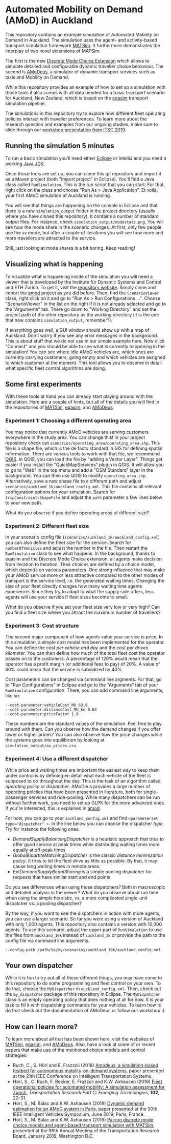 # Automated Mobility on Demand (AMoD) in Auckland

This repository contains an example simulation of Automated Mobility
on Demand in Auckland. The simulation uses the agent- and activity-based
transport simulation framework [MATSim](http://www.matsim.org). It furthermore
demonstrates the interplay of two novel extensions of MATSim.

The first is the new [Discrete Mode Choice Extension](https://github.com/matsim-eth/discrete-mode-choice)
which allows to simulate detailed and configurable dynamic traveller choice behaviour. The second
is [AMoDeus](https://amodeus.science/), a simulator of dynamic transport services such as taxis
and Mobility on Demand. 

While this repository provides an example of how to set up a simulation with those tools it also
comes with all data needed for a basic transport scenario for Auckland, New Zealand, which is 
based on the [eqasim](http://eqasim.org/) transport simulation pipeline.

The simulations in this repository try to explore how different fleet operating policies interact
with traveller preferences. To learn more about the research question and examples from our 
ongoing studies, make sure to slide through our [workshop presentation from ITSC 2019](https://slides.com/sebastianhorl/itsc19). 

## Running the simulation 5 minutes

To run a basic simulation you'll need either [Eclipse](https://www.eclipse.org/downloads/) or IntelliJ and you need a working
[Java JDK](https://adoptopenjdk.net/). 

Once those tools are set up, you can clone this *git* repository and import it as a Maven project (both "Import project" in Eclipse). You'll find a Java class called `RunSimulation`. This is the run script that you can start. For that, right click on the class and choose "Run As > Java Application". Et voilà, your first AMoD simulation of Auckland is running.

You will see that things are happening on the console in Eclipse and that there is a new `simulation_output` folder in the project directory (usually where you have cloned this repository). It contains a number of standard output files. For instance, check `simulation_output/modestats.png`. You will see how the mode share in the scenario changes. At first, only few people use the `av` mode, but after a couple of iterations you will see how more and more travellers are attracted to the service.

Still, just looking at mode shares is a bit boring. Keep reading!

## Visualizing what is happening

To visualize what is happening inside of the simulation you will need a viewer that is developed by the Institute für Dynamic Systems and Control and ETH Zurich. To get it, visit the [repository website](https://github.com/idsc-frazzoli/amod). Simply clone and import the [amod](https://github.com/idsc-frazzoli/amod) project as you did before. Then, find the `ScenarioViewer` class, right click on it and go to "Run As > Run Configurations ...". Choose "ScenarioViewer" in the list on the right if it is not already selected and go to the "Arguments" tab. There go down to "Working Directory" and set the project path of the other repository as the working directory (it is the one that now contains `simulation_output`, remember?). 

If everything goes well, a GUI window should show up with a map of Auckland. Don't worry if you see any error messages in the background. This is about stuff that we do not use in our simple example here. Now click "Connect" and you should be able to see what is currently happening in the simulation! You can see where idle AMoD vehicles are, which ones are currently carrying customers, going empty and which vehicles are assigned to which customer at the moment. This tool allows you to observe in detail what specific fleet control algorithms are doing.

## Some first experiments

With these tools at hand you can already start playing around with the simulation. Here are a couple of hints, but all of the details you will find in the repositories of [MATSim](http://www.matsim.org), [eqasim](http://eqasim.org/), and [AMoDeus](https://amodeus.science/).

### Experiment 1: Choosing a different operating area

You may notice that currently AMoD vehicles are serving customers everywhere in the study area. You can change this! In your project repository check out `scenarios/operating_area/operating_area.shp`. This file is a shape file, which is the de facto standard in GIS for defining spatial information. There are various tools to work with that file, we recommend [QGIS](https://qgis.org). In QGIS, you can load the file by "adding a Vector Layer". Things get easier if you install the "QuickMapServices" plugin in QGIS. It will allow you to go to "Web" in the top menu and add a "OSM Standard" layer in the background. You can then use QGIS to modify `operating_area.shp`. Alternatively, save a new shape file to a different path and adjust `scenarios/auckland_1k/auckland_config.xml`. This file contains all relevant configuration options for your simulation. Search for `tripConstraint:ShapeFile` and adjust the `path` parameter a few lines below to your new path.

What do you observe if you define operating areas of different size?

### Experiment 2: Different fleet size

In your scenario config file (`scenarios/auckland_1k/auckland_config.xml`) you can also define the fleet size for the service. Search for `numberOfVehicles` and adjust the number in the file. Then restart the `RunSimulation` class to see what happens. In the background, thanks to eqasim and the Discrete Mode Choice extension, all agents make decision from iteration to iteration. Their choices are defined by a choice model, which depends on various parameters. One strong influence that may make your AMoD service more or less attractive compared to the other modes of transport is the service level, i.e. the generated waiting times. Changing the size of your fleet directly changes how many waiting time agents experience. Since they try to adapt to what the supply side offers, less agents will use your service if fleet sizes become to small. 

What do you observe if you set your fleet size very low or very high? Can you find a fleet size where you attract the maximum number of travellers?

### Experiment 3: Cost structure

The second major component of how agents value your service is price. In this simulation, a simple cost model has been implemented for the operator. You can define the cost *per vehicle and day* and the *cost per driven kilometer*. You can then define how much of the total fleet cost the operator passes on to the customers. A percentage of 120% would mean that the operator has a profit margin (or additional fees to pay) of 20%. A value of 60% could mean that the service is subsidized by 40%. 

Cost parameters can be changed via command line argments. For that, go to "Run Configurations" in Eclipse and go to the "Arguments" tab of your `RunSimulation` configuration. There, you can add command line arguments, like so:

```
--cost-parameter:vehicleCost_MU 63.0
--cost-parameter:distanceCost_MU_km 0.64
--cost-parameter:priceFactor 1.0
```

These numbers are the standard values of the simulation. Feel free to play around with them. Can you observe how the demand changes if you offer lower or higher prices? You can also observe how the price changes while the systems goes into equilibirum by looking at `simulation_output/av_prices.csv`.

### Experiment 4: Use a different dispatcher

While price and waiting times are important the easiest way to keep them under control is by defining en detail what each vehicle of the fleet is supposed to do throughout the day. This is the task of an algorithm called *operating policy* or *dispatcher*. AMoDeus provides a large number of operating polciies that have been presented in literature, both for single-passenger services and ride-pooling. While many dispatchers can be run without further work, you need to set up GLPK for the more advanced ones. If you're interested, this is explained in [amod](https://github.com/idsc-frazzoli/amod).

For now, you can go to your `auckland_config.xml` and find `<parameterset type="dispatcher" >`. In the line below you can choose the dispatcher *type*. Try for instance the following ones:

- *DemandSupplyBalancingDispatcher* is a heuristic approach that tries to offer good service at peak times while distributing waiting times more equally at off-peak times
- *GlobalBipartiteMatchingDispatcher* is the classic *distance minimization policy*. It tries to let the fleet drive as little as possible. By that, it may cause long waiting times in remote areas.
- *ExtDemandSupplyBeamSharing* is a simple pooling dispatcher for requests that have similar start and end points

Do you see differences when using those dispatchers? Both in macroscopic and detailed analysis in the viewer? What do you observe about run time when using the simple heuristic, vs. a more complicated single-unit dispatcher vs. a pooling dispatcher?

By the way, if you want to see the dispatchers in action with more agents, you can use a larger scenario. So far you were using a version of Auckland with only 1,000 agents. This repository also contains a version with 10,000 agents. To use this scenario, adjust the upper part of `RunSimulation` to use the files from `auckland_10k` instead of `auckland_1k` or provide the path to the config file via command line arguments:

```
--config-path /path/to/my/scenarios/auckland_10k/auckland_config.xml
```

## Your own dispatcher

While it is fun to try out all of these different things, you may have come to this repository to do some programming and fleet control on your own. To do that, choose the `MyDispatcher` in `auckland_config.xml`. Then, check out the `my_dispatcher` package of this repository in Eclipse. The `MyDispatcher` class is an empty operating policy that does nothing at all for now. It is your task to fill it with dispatching commands for your vehicles. To learn how to do that check out the documentation of AMoDeus or follow our workshop :)

## How can I learn more?

To learn more about all that has been shown here, visit the websites of [MATSim](http://www.matsim.org), [eqasim](http://eqasim.org/), and [AMoDeus](https://amodeus.science/). Also, have a look at some of or recent papers that make use of the mentioned choice models and control strategies:

- Ruch, C., S. Hörl and E. Frazzoli (2018) [Amodeus, a simulation-based testbed for autonomous mobility-on-demand systems](https://ieeexplore.ieee.org/document/8569961), paper presented at the 21th IEEE Conference on Intelligent Transportation Systems.
- Hörl, S., C. Ruch, F. Becker, E. Frazzoli and K.W. Axhausen (2019) [Fleet operational policies for automated mobility: A simulation assessment for Zurich](https://www.sciencedirect.com/science/article/pii/S0968090X18304248), *Transportation Research Part C: Emerging Technologies*, **102**, 20-31.
- Hörl, S., M. Balac and K.W. Axhausen (2019) [Dynamic demand estimation for an AMoD system in Paris](https://ieeexplore.ieee.org/document/8814051), paper presented at the 30th IEEE Intelligent Vehicles Symposium, June 2019, Paris, France.
- Hörl, S., M. Balac and K.W. Axhausen (2019) [Pairing discrete mode choice models and agent-based transport simulation with MATSim](https://www.research-collection.ethz.ch/handle/20.500.11850/303667), presented at the 98th Annual Meeting of the Transportation Research Board, January 2019, Washington D.C.




